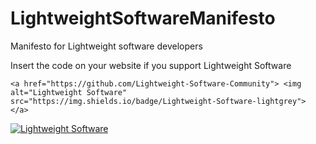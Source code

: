 # LightweightSoftwareManifesto
Manifesto for Lightweight software developers

Insert the code on your website if you support Lightweight Software
```
<a href="https://github.com/Lightweight-Software-Community"> <img alt="Lightweight Software" src="https://img.shields.io/badge/Lightweight-Software-lightgrey"> </a>
```
<a href="https://github.com/Lightweight-Software-Community"> <img alt="Lightweight Software" src="https://img.shields.io/badge/Lightweight-Software-lightgrey"> </a>
